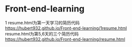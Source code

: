 # Front-end-learning
1 resume.html为第一天学习的简历代码
<br>
 https://hubert932.github.io/Front-end-learning/1resume.html
<br>
resume.html为第5,6天的三个简历代码
<br>
https://hubert932.github.io/Front-end-learning/resume.html
